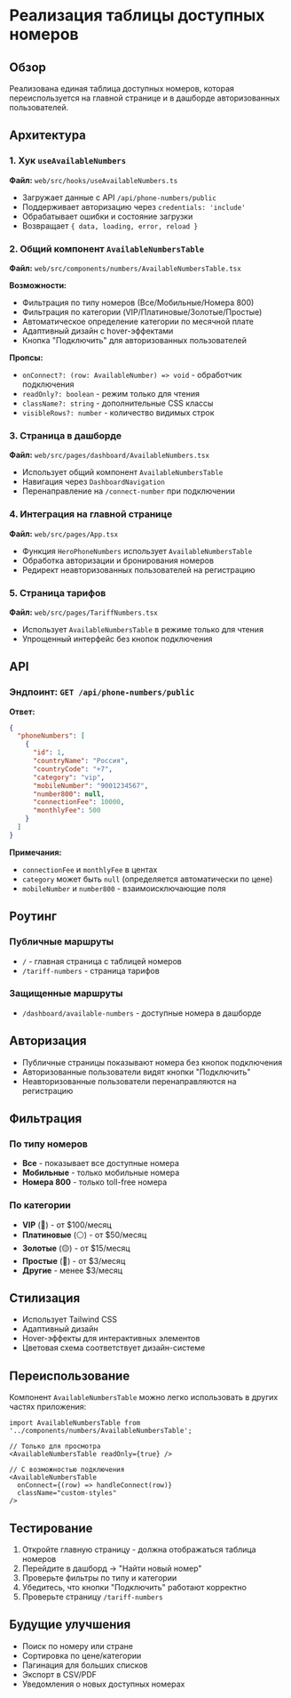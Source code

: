 # Реализация таблицы доступных номеров

## Обзор

Реализована единая таблица доступных номеров, которая переиспользуется на главной странице и в дашборде авторизованных пользователей.

## Архитектура

### 1. Хук `useAvailableNumbers`

**Файл:** `web/src/hooks/useAvailableNumbers.ts`

- Загружает данные с API `/api/phone-numbers/public`
- Поддерживает авторизацию через `credentials: 'include'`
- Обрабатывает ошибки и состояние загрузки
- Возвращает `{ data, loading, error, reload }`

### 2. Общий компонент `AvailableNumbersTable`

**Файл:** `web/src/components/numbers/AvailableNumbersTable.tsx`

**Возможности:**
- Фильтрация по типу номеров (Все/Мобильные/Номера 800)
- Фильтрация по категории (VIP/Платиновые/Золотые/Простые)
- Автоматическое определение категории по месячной плате
- Адаптивный дизайн с hover-эффектами
- Кнопка "Подключить" для авторизованных пользователей

**Пропсы:**
- `onConnect?: (row: AvailableNumber) => void` - обработчик подключения
- `readOnly?: boolean` - режим только для чтения
- `className?: string` - дополнительные CSS классы
- `visibleRows?: number` - количество видимых строк

### 3. Страница в дашборде

**Файл:** `web/src/pages/dashboard/AvailableNumbers.tsx`

- Использует общий компонент `AvailableNumbersTable`
- Навигация через `DashboardNavigation`
- Перенаправление на `/connect-number` при подключении

### 4. Интеграция на главной странице

**Файл:** `web/src/pages/App.tsx`

- Функция `HeroPhoneNumbers` использует `AvailableNumbersTable`
- Обработка авторизации и бронирования номеров
- Редирект неавторизованных пользователей на регистрацию

### 5. Страница тарифов

**Файл:** `web/src/pages/TariffNumbers.tsx`

- Использует `AvailableNumbersTable` в режиме только для чтения
- Упрощенный интерфейс без кнопок подключения

## API

### Эндпоинт: `GET /api/phone-numbers/public`

**Ответ:**
```json
{
  "phoneNumbers": [
    {
      "id": 1,
      "countryName": "Россия",
      "countryCode": "+7",
      "category": "vip",
      "mobileNumber": "9001234567",
      "number800": null,
      "connectionFee": 10000,
      "monthlyFee": 500
    }
  ]
}
```

**Примечания:**
- `connectionFee` и `monthlyFee` в центах
- `category` может быть `null` (определяется автоматически по цене)
- `mobileNumber` и `number800` - взаимоисключающие поля

## Роутинг

### Публичные маршруты
- `/` - главная страница с таблицей номеров
- `/tariff-numbers` - страница тарифов

### Защищенные маршруты
- `/dashboard/available-numbers` - доступные номера в дашборде

## Авторизация

- Публичные страницы показывают номера без кнопок подключения
- Авторизованные пользователи видят кнопки "Подключить"
- Неавторизованные пользователи перенаправляются на регистрацию

## Фильтрация

### По типу номеров
- **Все** - показывает все доступные номера
- **Мобильные** - только мобильные номера
- **Номера 800** - только toll-free номера

### По категории
- **VIP** (💎) - от $100/месяц
- **Платиновые** (⚪) - от $50/месяц  
- **Золотые** (🟡) - от $15/месяц
- **Простые** (🔵) - от $3/месяц
- **Другие** - менее $3/месяц

## Стилизация

- Использует Tailwind CSS
- Адаптивный дизайн
- Hover-эффекты для интерактивных элементов
- Цветовая схема соответствует дизайн-системе

## Переиспользование

Компонент `AvailableNumbersTable` можно легко использовать в других частях приложения:

```tsx
import AvailableNumbersTable from '../components/numbers/AvailableNumbersTable';

// Только для просмотра
<AvailableNumbersTable readOnly={true} />

// С возможностью подключения
<AvailableNumbersTable 
  onConnect={(row) => handleConnect(row)}
  className="custom-styles"
/>
```

## Тестирование

1. Откройте главную страницу - должна отображаться таблица номеров
2. Перейдите в дашборд → "Найти новый номер"
3. Проверьте фильтры по типу и категории
4. Убедитесь, что кнопки "Подключить" работают корректно
5. Проверьте страницу `/tariff-numbers`

## Будущие улучшения

- Поиск по номеру или стране
- Сортировка по цене/категории
- Пагинация для больших списков
- Экспорт в CSV/PDF
- Уведомления о новых доступных номерах

